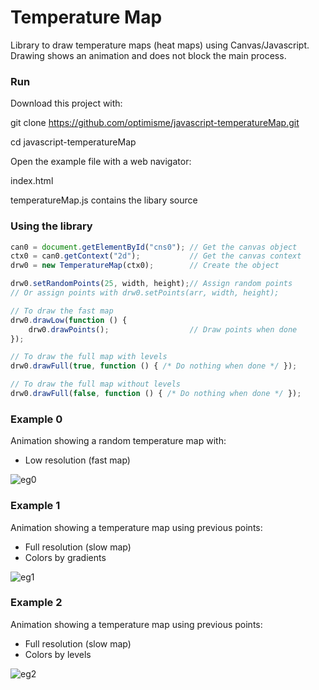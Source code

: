 # Temperature Map
Library to draw temperature maps (heat maps) using Canvas/Javascript. Drawing shows an animation and does not block the main process.

### Run

Download this project with:

git clone https://github.com/optimisme/javascript-temperatureMap.git

cd javascript-temperatureMap

Open the example file with a web navigator:

index.html

temperatureMap.js contains the libary source

### Using the library

```js
can0 = document.getElementById("cns0"); // Get the canvas object
ctx0 = can0.getContext("2d");           // Get the canvas context
drw0 = new TemperatureMap(ctx0);        // Create the object 

drw0.setRandomPoints(25, width, height);// Assign random points
// Or assign points with drw0.setPoints(arr, width, height);

// To draw the fast map
drw0.drawLow(function () {
    drw0.drawPoints();                  // Draw points when done
});

// To draw the full map with levels
drw0.drawFull(true, function () { /* Do nothing when done */ });

// To draw the full map without levels
drw0.drawFull(false, function () { /* Do nothing when done */ });
```

### Example 0

Animation showing a random temperature map with:

- Low resolution (fast map)

![eg0](https://raw.github.com/optimisme/javascript-temperatureMap/master/captures/eg0.png)

### Example 1

Animation showing a temperature map using previous points:

- Full resolution (slow map)
- Colors by gradients

![eg1](https://raw.github.com/optimisme/javascript-temperatureMap/master/captures/eg1.png)

### Example 2

Animation showing a temperature map using previous points:

- Full resolution (slow map)
- Colors by levels

![eg2](https://raw.github.com/optimisme/javascript-temperatureMap/master/captures/eg2.png)
